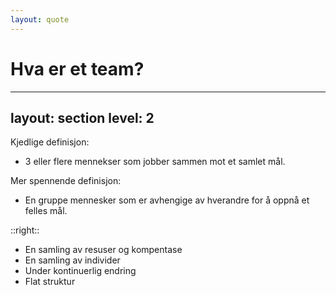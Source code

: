 ```yaml
---
layout: quote
---
```


# Hva er et team?

---
layout: section
level: 2
---

Kjedlige definisjon:
- 3 eller flere mennekser som jobber sammen mot et samlet mål.

Mer spennende definisjon:
- En gruppe mennesker som er avhengige av hverandre for å oppnå et felles mål.

::right::

- En samling av resuser og kompentase
- En samling av individer
- Under kontinuerlig endring
- Flat struktur